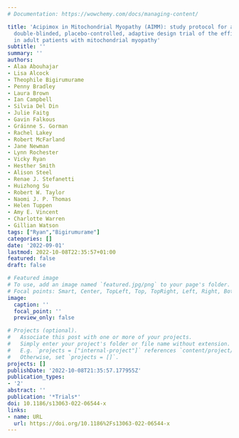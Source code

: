```yaml
---
# Documentation: https://wowchemy.com/docs/managing-content/

title: 'Acipimox in Mitochondrial Myopathy (AIMM): study protocol for a randomised,
  double-blinded, placebo-controlled, adaptive design trial of the efficacy of acipimox
  in adult patients with mitochondrial myopathy'
subtitle: ''
summary: ''
authors:
- Alaa Abouhajar
- Lisa Alcock
- Theophile Bigirumurame
- Penny Bradley
- Laura Brown
- Ian Campbell
- Silvia Del Din
- Julie Faitg
- Gavin Falkous
- Gráinne S. Gorman
- Rachel Lakey
- Robert McFarland
- Jane Newman
- Lynn Rochester
- Vicky Ryan
- Hesther Smith
- Alison Steel
- Renae J. Stefanetti
- Huizhong Su
- Robert W. Taylor
- Naomi J. P. Thomas
- Helen Tuppen
- Amy E. Vincent
- Charlotte Warren
- Gillian Watson
tags: ["Ryan","Bigirumurame"]
categories: []
date: '2022-09-01'
lastmod: 2022-10-08T22:35:57+01:00
featured: false
draft: false

# Featured image
# To use, add an image named `featured.jpg/png` to your page's folder.
# Focal points: Smart, Center, TopLeft, Top, TopRight, Left, Right, BottomLeft, Bottom, BottomRight.
image:
  caption: ''
  focal_point: ''
  preview_only: false

# Projects (optional).
#   Associate this post with one or more of your projects.
#   Simply enter your project's folder or file name without extension.
#   E.g. `projects = ["internal-project"]` references `content/project/deep-learning/index.md`.
#   Otherwise, set `projects = []`.
projects: []
publishDate: '2022-10-08T21:35:57.177955Z'
publication_types:
- '2'
abstract: ''
publication: '*Trials*'
doi: 10.1186/s13063-022-06544-x
links:
- name: URL
  url: https://doi.org/10.1186%2Fs13063-022-06544-x
---
```


